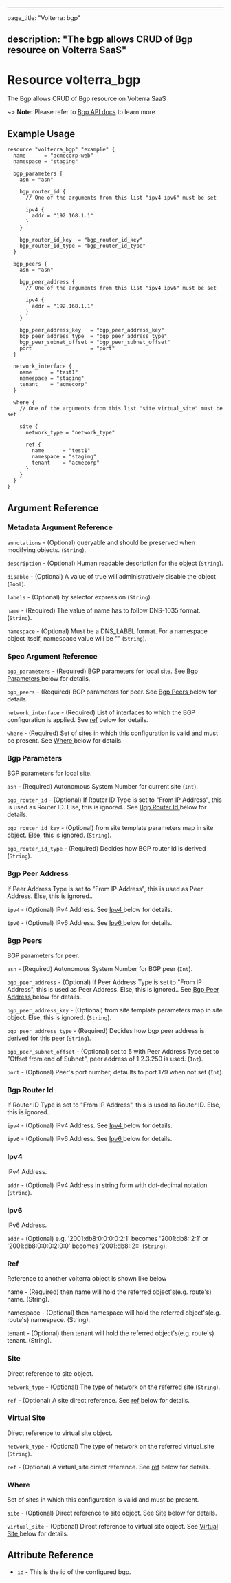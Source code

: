 ---

page_title: "Volterra: bgp"

description: "The bgp allows CRUD of Bgp resource on Volterra SaaS"
-------------------------------------------------------------------

Resource volterra_bgp
=====================

The Bgp allows CRUD of Bgp resource on Volterra SaaS

~> **Note:** Please refer to [Bgp API docs](https://volterra.io/docs/api/bgp) to learn more

Example Usage
-------------

```hcl
resource "volterra_bgp" "example" {
  name      = "acmecorp-web"
  namespace = "staging"

  bgp_parameters {
    asn = "asn"

    bgp_router_id {
      // One of the arguments from this list "ipv4 ipv6" must be set

      ipv4 {
        addr = "192.168.1.1"
      }
    }

    bgp_router_id_key  = "bgp_router_id_key"
    bgp_router_id_type = "bgp_router_id_type"
  }

  bgp_peers {
    asn = "asn"

    bgp_peer_address {
      // One of the arguments from this list "ipv4 ipv6" must be set

      ipv4 {
        addr = "192.168.1.1"
      }
    }

    bgp_peer_address_key   = "bgp_peer_address_key"
    bgp_peer_address_type  = "bgp_peer_address_type"
    bgp_peer_subnet_offset = "bgp_peer_subnet_offset"
    port                   = "port"
  }

  network_interface {
    name      = "test1"
    namespace = "staging"
    tenant    = "acmecorp"
  }

  where {
    // One of the arguments from this list "site virtual_site" must be set

    site {
      network_type = "network_type"

      ref {
        name      = "test1"
        namespace = "staging"
        tenant    = "acmecorp"
      }
    }
  }
}

```

Argument Reference
------------------

### Metadata Argument Reference

`annotations` - (Optional) queryable and should be preserved when modifying objects. (`String`).

`description` - (Optional) Human readable description for the object (`String`).

`disable` - (Optional) A value of true will administratively disable the object (`Bool`).

`labels` - (Optional) by selector expression (`String`).

`name` - (Required) The value of name has to follow DNS-1035 format. (`String`).

`namespace` - (Optional) Must be a DNS_LABEL format. For a namespace object itself, namespace value will be "" (`String`).

### Spec Argument Reference

`bgp_parameters` - (Required) BGP parameters for local site. See [Bgp Parameters ](#bgp-parameters) below for details.

`bgp_peers` - (Required) BGP parameters for peer. See [Bgp Peers ](#bgp-peers) below for details.

`network_interface` - (Required) List of interfaces to which the BGP configuration is applied. See [ref](#ref) below for details.

`where` - (Required) Set of sites in which this configuration is valid and must be present. See [Where ](#where) below for details.

### Bgp Parameters

BGP parameters for local site.

`asn` - (Required) Autonomous System Number for current site (`Int`).

`bgp_router_id` - (Optional) If Router ID Type is set to "From IP Address", this is used as Router ID. Else, this is ignored.. See [Bgp Router Id ](#bgp-router-id) below for details.

`bgp_router_id_key` - (Optional) from site template parameters map in site object. Else, this is ignored. (`String`).

`bgp_router_id_type` - (Required) Decides how BGP router id is derived (`String`).

### Bgp Peer Address

If Peer Address Type is set to "From IP Address", this is used as Peer Address. Else, this is ignored..

`ipv4` - (Optional) IPv4 Address. See [Ipv4 ](#ipv4) below for details.

`ipv6` - (Optional) IPv6 Address. See [Ipv6 ](#ipv6) below for details.

### Bgp Peers

BGP parameters for peer.

`asn` - (Required) Autonomous System Number for BGP peer (`Int`).

`bgp_peer_address` - (Optional) If Peer Address Type is set to "From IP Address", this is used as Peer Address. Else, this is ignored.. See [Bgp Peer Address ](#bgp-peer-address) below for details.

`bgp_peer_address_key` - (Optional) from site template parameters map in site object. Else, this is ignored. (`String`).

`bgp_peer_address_type` - (Required) Decides how bgp peer address is derived for this peer (`String`).

`bgp_peer_subnet_offset` - (Optional) set to 5 with Peer Address Type set to "Offset from end of Subnet", peer address of 1.2.3.250 is used. (`Int`).

`port` - (Optional) Peer's port number, defaults to port 179 when not set (`Int`).

### Bgp Router Id

If Router ID Type is set to "From IP Address", this is used as Router ID. Else, this is ignored..

`ipv4` - (Optional) IPv4 Address. See [Ipv4 ](#ipv4) below for details.

`ipv6` - (Optional) IPv6 Address. See [Ipv6 ](#ipv6) below for details.

### Ipv4

IPv4 Address.

`addr` - (Optional) IPv4 Address in string form with dot-decimal notation (`String`).

### Ipv6

IPv6 Address.

`addr` - (Optional) e.g. '2001:db8:0:0:0:0:2:1' becomes '2001:db8::2:1' or '2001:db8:0:0:0:2:0:0' becomes '2001:db8::2::' (`String`).

### Ref

Reference to another volterra object is shown like below

name - (Required) then name will hold the referred object's(e.g. route's) name. (String).

namespace - (Optional) then namespace will hold the referred object's(e.g. route's) namespace. (String).

tenant - (Optional) then tenant will hold the referred object's(e.g. route's) tenant. (String).

### Site

Direct reference to site object.

`network_type` - (Optional) The type of network on the referred site (`String`).

`ref` - (Optional) A site direct reference. See [ref](#ref) below for details.

### Virtual Site

Direct reference to virtual site object.

`network_type` - (Optional) The type of network on the referred virtual_site (`String`).

`ref` - (Optional) A virtual_site direct reference. See [ref](#ref) below for details.

### Where

Set of sites in which this configuration is valid and must be present.

`site` - (Optional) Direct reference to site object. See [Site ](#site) below for details.

`virtual_site` - (Optional) Direct reference to virtual site object. See [Virtual Site ](#virtual-site) below for details.

Attribute Reference
-------------------

-	`id` - This is the id of the configured bgp.
